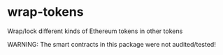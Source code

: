 # wrap-tokens
Wrap/lock different kinds of Ethereum tokens in other tokens

WARNING: The smart contracts in this package were not audited/tested!
